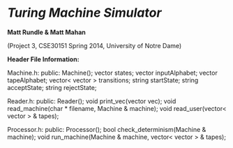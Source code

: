 *Turing Machine Simulator*
==============
**Matt Rundle & Matt Mahan**

 (Project 3, CSE30151 Spring 2014, University of Notre Dame)

**Header File Information:**

Machine.h:
  public:
		Machine();
		vector<string> 				states;
		vector<string> 				inputAlphabet;
		vector<string> 				tapeAlphabet;
		vector< vector<string> > 	transitions;
		string 						startState;
		string						acceptState;
		string						rejectState;
		
Reader.h:
  public:
		Reader();
		void print_vec(vector<string> vec);
		void read_machine(char * filename, Machine & machine);
		void read_user(vector< vector<string> > & tapes);
		
Processor.h:
  public:
		Processor();
		bool check_determinism(Machine & machine);
		void run_machine(Machine & machine, vector< vector<string> > & tapes);
